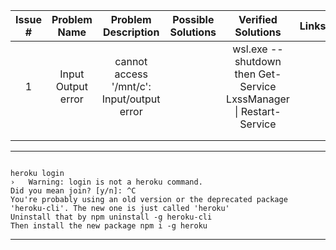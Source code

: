 | Issue # |     Problem Name    |             Problem   Description            | Possible   Solutions |                                  Verified   Solutions                                 | Links |
|:-------:|:-------------------:|:--------------------------------------------:|:--------------------:|:-------------------------------------------------------------------------------------:|:-----:|
|    1    | Input Output error  | cannot access '/mnt/c':   Input/output error |                      | wsl.exe   --shutdown          then         Get-Service LxssManager \| Restart-Service |       |
|         |                     |                                              |                      |                                                                                       |       |
|         |                     |                                              |                      |                                                                                       |       |
 
 ---
 ```
 
 heroku login
 ›   Warning: login is not a heroku command.
Did you mean join? [y/n]: ^C
You're probably using an old version or the deprecated package 'heroku-cli'. The new one is just called 'heroku'
Uninstall that by npm uninstall -g heroku-cli
Then install the new package npm i -g heroku
```
---